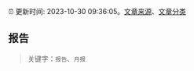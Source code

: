 :alarm_clock: 更新时间: 2023-10-30 09:36:05。[文章来源](/README.md)、[文章分类](/TAGS.md)

## 报告


> 关键字：`报告`、`月报`



